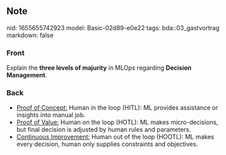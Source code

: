 ## Note
nid: 1655655742923
model: Basic-02d89-e0e22
tags: bda::03_gastvortrag
markdown: false

### Front
Explain the <b>three levels of majurity</b> in MLOps regarding
<b>Decision Management</b>.

### Back
<div>
  <ul>
    <li><u>Proof of Concept:</u> Human in the loop (HITL): ML
    provides assistance or insights into manual job.
    <li><u>Proof of Value:</u> Human on the loop (HOTL): ML makes
    micro-decisions, but final decision is adjusted by human rules
    and parameters.
    <li><u>Continuous Improvement:</u> Human out of the loop
    (HOOTL): ML makes every decision, human only supplies
    constraints and objectives.
  </ul>
</div>
